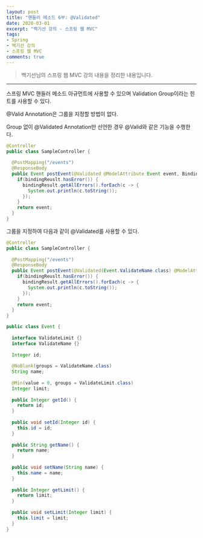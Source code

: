 ```yaml
---
layout: post 
title: "핸들러 메소드 6부: @Validated"
date: 2020-03-01
excerpt: "백기선 강의 - 스프링 웹 MVC"
tags: 
- Spring
- 백기선 강의
- 스프링 웹 MVC
comments: true 
---
```


>백기선님의 스프링 웹 MVC 강의 내용을 정리한 내용입니다.
---

스프링 MVC 핸들러 메소드 아규먼트에 사용할 수 있으며 Validation Group이라는 힌트를 사용할 수 있다.

@Valid Annotation은 그룹을 지정할 방법이 없다.

Group 없이 @Validated Annotation만 선언한 경우 @Valid와 같은 기능을 수행한다.

```java
@Controller
public class SampleController {
  
  @PostMapping("/events")
  @ResponseBody
  public Event postEvent(@Validated @ModelAttribute Event event, BindingResult bindResult) {
    if(bindingReuslt.hasError()) {
      bindingResult.getAllErrors().forEach(c -> {
        System.out.println(c.toString());
      });
    }
    return event;
  }
}
```



그룹을 지정하여 다음과 같이 @Validated를 사용할 수 있다.

```java
@Controller
public class SampleController {
  
  @PostMapping("/events")
  @ResponseBody
  public Event postEvent(@Validated(Event.ValidateName.class) @ModelAttribute Event event, BindingResult bindResult) {
    if(bindingReuslt.hasError()) {
      bindingResult.getAllErrors().forEach(c -> {
        System.out.println(c.toString());
      });
    }
    return event;
  }
}
```

```java
public class Event {
  
  interface ValidateLimit {}
  interface ValidateName {}
  
  Integer id;
  
  @NoBlank(groups = ValidateName.class)
  String name;
  
  @Min(value = 0, groups = ValidateLimit.class)
  Integer limit;
  
  public Integer getId() {
    return id;
  }
  
  public void setId(Integer id) {
    this.id = id;
  }
  
  public String getName() {
    return name;
  }
  
  public void setName(String name) {
    this.name = name;
  }
  
  public Integer getLimit() {
    return limit;
  }
  
  public void setLimit(Integer limit) {
    this.limit = limit;
  }
}
```

